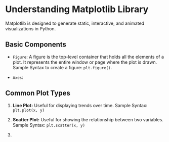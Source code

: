 # Understanding Matplotlib Library

Matplotlib is designed to generate static, interactive, and animated visualizations in Python.

## Basic Components

- `Figure`: A figure is the top-level container that holds all the elements of a plot. It represents the entire window or page where the plot is drawn. Sample Syntax to create a figure: `plt.figure()`.

- `Axes`:

## Common Plot Types

1. **Line Plot:** Useful for displaying trends over time. Sample Syntax: `plt.plot(x, y)`

2. **Scatter Plot:** Useful for showing the relationship between two variables. Sample Syntax: `plt.scatter(x, y)`

3.

